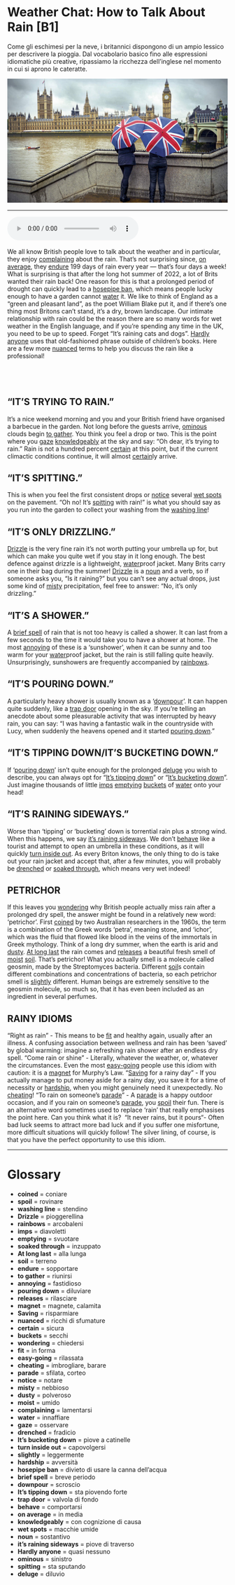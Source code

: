 # Weather Chat: How to Talk About Rain   [B1]

Come gli eschimesi per la neve, i britannici dispongono di un ampio lessico per descrivere la pioggia. Dal vocabolario basico fino alle espressioni idiomatiche più creative, ripassiamo la ricchezza dell’inglese nel momento in cui si aprono le cateratte.

![](Weather%20Chat%20How%20to%20Talk%20About%20Rain.jpg)

--------------

<div>
<audio controls autoplay>
    <source src="https:/raw.githubusercontent.com/dartie/speakup/main/2023-09/Weather%20Chat%20How%20to%20Talk%20About%20Rain.mp3" type="audio/mpeg">
</audio>
</div>


We all know British people love to talk about the weather and in particular, they enjoy [complaining](## "lamentarsi") about the rain. That’s not surprising since, [on average](## "in media"), they [endure](## "sopportare") 199 days of rain every year — that’s four days a week! What is surprising is that after the long hot summer of 2022, a lot of Brits wanted their rain back! One reason for this is that a prolonged period of drought can quickly lead to a [hosepipe ban](## "divieto di usare la canna dell’acqua"), which means people lucky enough to have a garden cannot [water](## "innaffiare") it. We like to think of England as a “green and pleasant land”, as the poet William Blake put it, and if there’s one thing most Britons can’t stand, it’s a dry, brown landscape.
Our intimate relationship with rain could be the reason there are so many words for wet weather in the English language, and if you’re spending any time in the UK, you need to be up to speed. Forget “It’s raining cats and dogs”. [Hardly anyone](## "quasi nessuno") uses that old-fashioned phrase outside of children’s books. Here are a few more [nuanced](## "ricchi di sfumature") terms to help you discuss the rain like a professional!

##  

## “IT’S TRYING TO RAIN.”
It’s a nice weekend morning and you and your British friend have organised a barbecue in the garden. Not long before the guests arrive, [ominous](## "sinistro") clouds begin [to gather](## "riunirsi"). You think you feel a drop or two. This is the point where you [gaze](## "osservare") [knowledgeably](## "con cognizione di causa") at the sky and say: “Oh dear, it’s trying to rain.” Rain is not a hundred percent [certain](## "sicura") at this point, but if the current climactic conditions continue, it will almost [certain](## "sicura")ly arrive.

## “IT’S SPITTING.”
This is when you feel the first consistent drops or [notice](## "notare") several [wet spots](## "macchie umide") on the pavement. “Oh no! It’s [spitting](## "sta sputando") with rain!” is what you should say as you run into the garden to collect your washing from the [washing line](## "stendino")!

## “IT’S ONLY DRIZZLING.”
[Drizzle](## "pioggerellina") is the very fine rain it’s not worth putting your umbrella up for, but which can make you quite wet if you stay in it long enough. The best defence against drizzle is a lightweight, [water](## "innaffiare")proof jacket. Many Brits carry one in their bag during the summer! [Drizzle](## "pioggerellina") is a [noun](## "sostantivo") and a verb, so if someone asks you, “Is it raining?” but you can’t see any actual drops, just some kind of [misty](## "nebbioso") precipitation, feel free to answer: “No, it’s only drizzling.”

## “IT’S A SHOWER.”
A [brief spell](## "breve periodo") of rain that is not too heavy is called a shower. It can last from a few seconds to the time it would take you to have a shower at home. The most [annoying](## "fastidioso") of these is a ‘sunshower’, when it can be sunny and too warm for your [water](## "innaffiare")proof jacket, but the rain is still falling quite heavily. Unsurprisingly, sunshowers are frequently accompanied by [rainbows](## "arcobaleni").

## “IT’S POURING DOWN.”
A particularly heavy shower is usually known as a ‘[downpour](## "scroscio")’. It can happen quite suddenly, like a [trap door](## "valvola di fondo") opening in the sky. If you’re telling an anecdote about some pleasurable activity that was interrupted by heavy rain, you can say: “I was having a fantastic walk in the countryside with Lucy, when suddenly the heavens opened and it started [pouring down](## "diluviare").”

## “IT’S TIPPING DOWN/IT’S BUCKETING DOWN.”
If ‘[pouring down](## "diluviare")’ isn’t quite enough for the prolonged [deluge](## "diluvio") you wish to describe, you can always opt for “[It’s tipping down](## "sta piovendo forte")” or “[It’s bucketing down](## "piove a catinelle")”. Just imagine thousands of little [imps](## "diavoletti") [emptying](## "svuotare") [buckets](## "secchi") of [water](## "innaffiare") onto your head!

## “IT’S RAINING SIDEWAYS.”
Worse than ‘tipping’ or ‘bucketing’ down is torrential rain plus a strong wind. When this happens, we say [it’s raining sideways](## "piove di traverso"). We don’t [behave](## "comportarsi") like a tourist and attempt to open an umbrella in these conditions, as it will quickly [turn inside out](## "capovolgersi"). As every Briton knows, the only thing to do is take out your rain jacket and accept that, after a few minutes, you will probably be [drenched](## "fradicio") or [soaked through](## "inzuppato"), which means very wet indeed!

## PETRICHOR
If this leaves you [wondering](## "chiedersi") why British people actually miss rain after a prolonged dry spell, the answer might be found in a relatively new word: ‘petrichor’. First [coined](## "coniare") by two Australian researchers in the 1960s, the term is a combination of the Greek words ‘petra’, meaning stone, and ‘ichor’, which was the fluid that flowed like blood in the veins of the immortals in Greek mythology. Think of a long dry summer, when the earth is arid and [dusty](## "polveroso"). [At long last](## "alla lunga") the rain comes and [releases](## "rilasciare") a beautiful fresh smell of [moist](## "umido") [soil](## "terreno"). That’s petrichor! What you actually smell is a molecule called geosmin, made by the Streptomyces bacteria. Different [soil](## "terreno")s contain different combinations and concentrations of bacteria, so each petrichor smell is [slightly](## "leggermente") different. Human beings are extremely sensitive to the geosmin molecule, so much so, that it has even been included as an ingredient in several perfumes.

## RAINY IDIOMS
“Right as rain” - This means to be [fit](## "in forma") and healthy again, usually after an illness. A confusing association between wellness and rain has been ‘saved’ by global warming: imagine a refreshing rain shower after an endless dry spell.
“Come rain or shine” - Literally, whatever the weather, or, whatever the circumstances. Even the most [easy-going](## "rilassata") people use this idiom with caution: it is a [magnet](## "magnete, calamita") for Murphy’s Law.
“[Saving](## "risparmiare") for a rainy day” - If you actually manage to put money aside for a rainy day, you save it for a time of necessity or [hardship](## "avversità"), when you might genuinely need it unexpectedly. No [cheating](## "imbrogliare, barare")!
“To rain on someone’s [parade](## "sfilata, corteo")” - A [parade](## "sfilata, corteo") is a happy outdoor occasion, and if you rain on someone’s [parade](## "sfilata, corteo"), you [spoil](## "rovinare") their fun. There is an alternative word sometimes used to replace ‘rain’ that really emphasises the point here. Can you think what it is? 
“It never rains, but it pours“- Often bad luck seems to attract more bad luck and if you suffer one misfortune, more difficult situations will quickly follow! The silver lining, of course, is that you have the perfect opportunity to use this idiom.
 

--------------

<div style = "display:block; clear:both; page-break-after:always;"></div>

# Glossary
* **coined** = coniare
* **spoil** = rovinare
* **washing line** = stendino
* **Drizzle** = pioggerellina
* **rainbows** = arcobaleni
* **imps** = diavoletti
* **emptying** = svuotare
* **soaked through** = inzuppato
* **At long last** = alla lunga
* **soil** = terreno
* **endure** = sopportare
* **to gather** = riunirsi
* **annoying** = fastidioso
* **pouring down** = diluviare
* **releases** = rilasciare
* **magnet** = magnete, calamita
* **Saving** = risparmiare
* **nuanced** = ricchi di sfumature
* **certain** = sicura
* **buckets** = secchi
* **wondering** = chiedersi
* **fit** = in forma
* **easy-going** = rilassata
* **cheating** = imbrogliare, barare
* **parade** = sfilata, corteo
* **notice** = notare
* **misty** = nebbioso
* **dusty** = polveroso
* **moist** = umido
* **complaining** = lamentarsi
* **water** = innaffiare
* **gaze** = osservare
* **drenched** = fradicio
* **It’s bucketing down** = piove a catinelle
* **turn inside out** = capovolgersi
* **slightly** = leggermente
* **hardship** = avversità
* **hosepipe ban** = divieto di usare la canna dell’acqua
* **brief spell** = breve periodo
* **downpour** = scroscio
* **It’s tipping down** = sta piovendo forte
* **trap door** = valvola di fondo
* **behave** = comportarsi
* **on average** = in media
* **knowledgeably** = con cognizione di causa
* **wet spots** = macchie umide
* **noun** = sostantivo
* **it’s raining sideways** = piove di traverso
* **Hardly anyone** = quasi nessuno
* **ominous** = sinistro
* **spitting** = sta sputando
* **deluge** = diluvio
